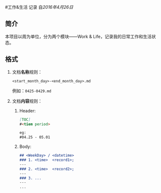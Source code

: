 #工作&生活 记录
自*2016年4月26日*

## 简介

本项目以周为单位，分为两个模块——Work & Life，记录我的日常工作和生活状态。

## 格式

1. 文档**名称**规则：

   `<start_month_day>-<end_month_day>.md`

   例如：`0425-0429.md`

2. 文档**内容**规则：

   1. Header:

      ```markdown
      [TOC]
      #<tiem period>

      eg:
      #04.25 - 05.01
      ```

   2. Body:

      ```markdown
      ## <WeekDay> / <datetime>
      ### 1. <time>  <record1>;
      ---
      ### 2. <time>  <record2>;
      ---
      ### 3. ...
      ---
      ...
      ```



